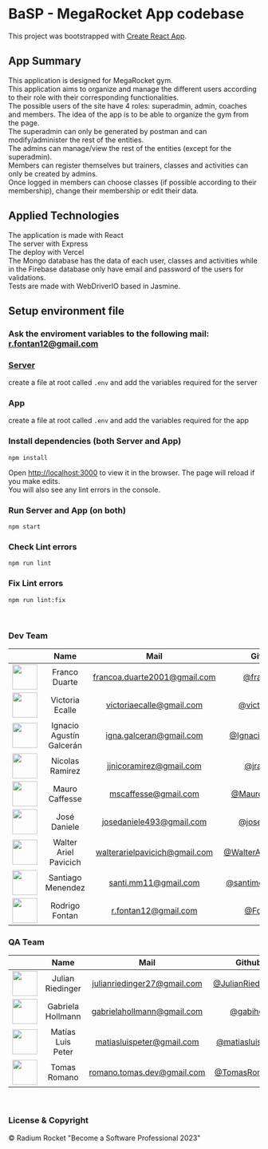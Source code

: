 # BaSP - MegaRocket App codebase

This project was bootstrapped with [Create React App](https://github.com/facebook/create-react-app).

## App Summary
This application is designed for MegaRocket gym. <br>
This application aims to organize and manage the different users according to their role with their corresponding functionalities. <br>
The possible users of the site have 4 roles: superadmin, admin, coaches and members. The idea of the app is to be able to organize the gym from the page. <br>
The superadmin can only be generated by postman and can modify/administer the rest of the entities. <br>
The admins can manage/view the rest of the entities (except for the superadmin). <br>
Members can register themselves but trainers, classes and activities can only be created by admins. <br>
Once logged in members can choose classes (if possible according to their membership), change their membership or edit their data. <br>

## Applied Technologies
The application is made with React <br>
The server with Express <br>
The deploy with Vercel <br>
The Mongo database has the data of each user, classes and activities while in the Firebase database only have email and password of the users for validations. <br>
Tests are made with WebDriverIO based in Jasmine. <br>

## Setup environment file
### Ask the enviroment variables to the following mail: r.fontan12@gmail.com
### [Server](https://github.com/BaSP-m2023/baru-megarocket-server)
create a file at root called `.env` and add the variables required for the server

### App
create a file at root called `.env` and add the variables required for the app

### Install dependencies (both Server and App)

    npm install

Open [http://localhost:3000](http://localhost:3000) to view it in the browser.
The page will reload if you make edits.\
You will also see any lint errors in the console.
### Run Server and App (on both)
    npm start

### Check Lint errors
    npm run lint

### Fix Lint errors
    npm run lint:fix

<br>

### Dev Team

| | Name  | Mail | Github
| :-----: | :-----: | :-----: | :-----: |
<img src="https://avatars.githubusercontent.com/u/87949682?v=4" height="50" width="50">| Franco Duarte | francoa.duarte2001@gmail.com | [@francoax](https://github.com/francoax)
<img src="https://avatars.githubusercontent.com/u/90772977?v=4" height="50" width="50">| Victoria Ecalle | victoriaecalle@gmail.com | [@victoriassol](https://github.com/victoriassol)
<img src="https://avatars.githubusercontent.com/u/99512277?v=4" height="50" width="50">| Ignacio Agustín Galcerán | igna.galceran@gmail.com | [@IgnacioGalceran](https://github.com/IgnacioGalceran)
<img src="https://avatars.githubusercontent.com/u/42724273?v=4" height="50" width="50">| Nicolas Ramirez | jjnicoramirez@gmail.com | [@jramire5](https://github.com/jramire5)
<img src="https://avatars.githubusercontent.com/u/117609837?v=4" height="50" width="50">| Mauro Caffesse | mscaffesse@gmail.com | [@MauroCaffesse](https://github.com/MauroCaffesse)
<img src="https://avatars.githubusercontent.com/u/94631305?v=4" height="50" width="50">| José Daniele | josedaniele493@gmail.com | [@josedaniele](https://github.com/josedaniele)
<img src="https://avatars.githubusercontent.com/u/127549195?v=4" height="50" width="50">| Walter Ariel Pavicich | walterarielpavicich@gmail.com | [@WalterArielPavicich](https://github.com/WalterArielPavicich)
<img src="https://avatars.githubusercontent.com/u/127548159?v=4" height="50" width="50">| Santiago Menendez | santi.mm11@gmail.com |[@santimenendez98](https://github.com/santimenendez98)
<img src="https://avatars.githubusercontent.com/u/123534779?v=4" height="50" width="50">| Rodrigo Fontan | r.fontan12@gmail.com | [@FontanR](https://github.com/FontanR)

### QA Team

| | Name  | Mail | Github
| :-----: | :-----: | :-----: | :-----: |
<img src="https://avatars.githubusercontent.com/u/90704238?v=4" height="50" width="50">| Julian Riedinger | julianriedinger27@gmail.com |[@JulianRiedinger7](https://github.com/JulianRiedinger7)
<img src="https://avatars.githubusercontent.com/u/101472952?v=4" height="50" width="50">| Gabriela Hollmann | gabrielahollmann@gmail.com |[@gabiholl](https://github.com/gabiholl)
<img src="https://avatars.githubusercontent.com/u/127539369?v=4" height="50" width="50">| Matías Luis Peter | matiasluispeter@gmail.com |[@matiasluispeter](https://github.com/matiasluispeter)
<img src="https://avatars.githubusercontent.com/u/97346199?v=4" height="50" width="50">| Tomas Romano | romano.tomas.dev@gmail.com |[@TomasRomanoo](https://github.com/TomasRomanoo)

<br>

### License & Copyright

© Radium Rocket "Become a Software Professional 2023"
